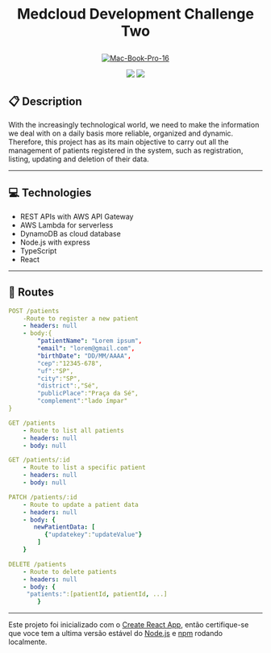 # <p align = "center"> Medcloud Development Challenge Two </p>


<p align="center">
 <a href="https://ibb.co/fDVXP4z"><img src="https://i.ibb.co/PDsrfwv/Mac-Book-Pro-16.png" alt="Mac-Book-Pro-16" border="0"></a>
</p>
 
<div align = "center">
   <img src="https://img.shields.io/badge/author-Samer Valente-4dae71?style=flat-square" />
   <img src="https://img.shields.io/badge/project-Medcloud Development Challenge Two-4dae71?style=flat-square" />
   
</div>


##  :clipboard: Description

With the increasingly technological world, we need to make the information we deal with on a daily basis more reliable, organized and dynamic. Therefore, this project has as its main objective to carry out all the management of patients registered in the system, such as registration, listing, updating and deletion of their data.

***

## :computer:	 Technologies

- REST APIs with AWS API Gateway
- AWS Lambda for serverless
- DynamoDB as cloud database
- Node.js with express
- TypeScript
- React

***

## :rocket: Routes

```yml
POST /patients
    -Route to register a new patient
    - headers: null
    - body:{
        "patientName": "Lorem ipsum",
        "email": "lorem@gmail.com",
        "birthDate": "DD/MM/AAAA",
        "cep":"12345-678",
        "uf":"SP",
        "city":"SP",
        "district":,"Sé",
        "publicPlace":"Praça da Sé",
        "complement":"lado ímpar"
}
```
    
```yml 
GET /patients
    - Route to list all patients
    - headers: null
    - body: null
```
    
```yml 
GET /patients/:id 
    - Route to list a specific patient
    - headers: null
    - body: null
```

```yml
PATCH /patients/:id
    - Route to update a patient data
    - headers: null
    - body: {
       newPatientData: [
          {"updatekey":"updateValue"}
        ]
    }
``` 

```yml
DELETE /patients
    - Route to delete patients
    - headers: null
    - body: {
     "patients:":[patientId, patientId, ...]
        }
```
***


Este projeto foi inicializado com o [Create React App](https://github.com/facebook/create-react-app), então certifique-se que voce tem a ultima versão estável do [Node.js](https://nodejs.org/en/download/) e [npm](https://www.npmjs.com/) rodando localmente.


